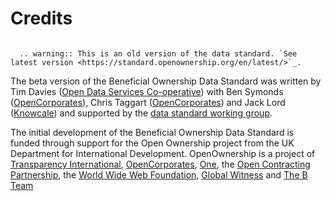 Credits
=======


```eval_rst

  .. warning:: This is an old version of the data standard. `See latest version <https://standard.openownership.org/en/latest/>`_.
```


The beta version of the Beneficial Ownership Data Standard was written by Tim Davies ([Open Data Services Co-operative](http://www.opendataservices.coop)) with Ben Symonds ([OpenCorporates](http://www.opencorporates.com)), Chris Taggart ([OpenCorporates](http://www.opencorporates.com)) and Jack Lord ([Knowcale](http://knocale.com)) and supported by the [data standard working group](governance.md).


The initial development of the Beneficial Ownership Data Standard is funded through support for the Open Ownership project from the UK Department for International Development. OpenOwnership is a project of [Transparency International](https://www.transparency.org/), [OpenCorporates](https://opencorporates.com), [One](https://www.one.org/international/), the [Open Contracting Partnership](http://www.open-contracting.org), the [World Wide Web Foundation](http://www.webfoundation.org), [Global Witness](https://www.globalwitness.org/en-gb/) and [The B Team](http://bteam.org/)

